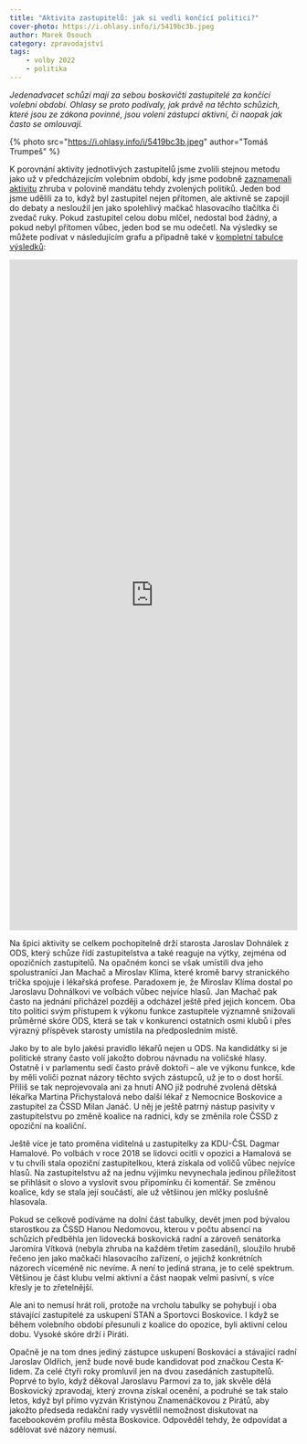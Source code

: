```yaml
---
title: "Aktivita zastupitelů: jak si vedli končící politici?"
cover-photo: https://i.ohlasy.info/i/5419bc3b.jpeg
author: Marek Osouch
category: zpravodajství
tags:
    - volby 2022
    - politika
---
```


*Jedenadvacet schůzí mají za sebou boskovičtí zastupitelé za končící volební období. Ohlasy se proto podívaly, jak právě na těchto schůzích, které jsou ze zákona povinné, jsou volení zástupci aktivní, či naopak jak často se omlouvají.*

{% photo src="https://i.ohlasy.info/i/5419bc3b.jpeg" author="Tomáš Trumpeš" %}

K porovnání aktivity jednotlivých zastupitelů jsme zvolili stejnou metodu jako už v předcházejícím volebním období, kdy jsme podobně [zaznamenali aktivitu](https://ohlasy.info/clanky/2017/01/aktivita-zastupitelu.html) zhruba v polovině mandátu tehdy zvolených politiků. Jeden bod jsme udělili za to, když byl zastupitel nejen přítomen, ale aktivně se zapojil do debaty a nesloužil jen jako spolehlivý mačkač hlasovacího tlačítka či zvedač ruky. Pokud zastupitel celou dobu mlčel, nedostal bod žádný, a pokud nebyl přítomen vůbec, jeden bod se mu odečetl. Na výsledky se můžete podívat v následujícím grafu a případně také v [kompletní tabulce výsledků](https://docs.google.com/spreadsheets/d/1y-dlpD01e1y4WdwQOkrz6YUY_nt71HO6cTYLmu9AHcA/edit?usp=sharing):

<iframe title="Aktivita zastupitelů" aria-label="Split Bars" id="datawrapper-chart-qHajc" src="https://datawrapper.dwcdn.net/qHajc/3/" scrolling="no" frameborder="0" style="width: 0; min-width: 100% !important; border: none;" height="1175"></iframe><script type="text/javascript">!function(){"use strict";window.addEventListener("message",(function(e){if(void 0!==e.data["datawrapper-height"]){var t=document.querySelectorAll("iframe");for(var a in e.data["datawrapper-height"])for(var r=0;r<t.length;r++){if(t[r].contentWindow===e.source)t[r].style.height=e.data["datawrapper-height"][a]+"px"}}}))}();
</script>

Na špici aktivity se celkem pochopitelně drží starosta Jaroslav Dohnálek z ODS, který schůze řídí zastupitelstva a také reaguje na výtky, zejména od opozičních zastupitelů. Na opačném konci se však umístili dva jeho spolustraníci Jan Machač a Miroslav Klíma, které kromě barvy stranického trička spojuje i lékařská profese. Paradoxem je, že Miroslav Klíma dostal po Jaroslavu Dohnálkovi ve volbách vůbec nejvíce hlasů. Jan Machač pak často na jednání přicházel později a odcházel ještě před jejich koncem. Oba tito politici svým přístupem k výkonu funkce zastupitele významně snižovali průměrné skóre ODS, která se tak v konkurenci ostatních osmi klubů i přes výrazný příspěvek starosty umístila na předposledním místě.

Jako by to ale bylo jakési pravidlo lékařů nejen u ODS. Na kandidátky si je politické strany často volí jakožto dobrou návnadu na voličské hlasy. Ostatně i v parlamentu sedí často právě doktoři – ale ve výkonu funkce, kde by měli voliči poznat názory těchto svých zástupců, už je to o dost horší. Příliš se tak neprojevovala ani za hnutí ANO již podruhé zvolená dětská lékařka Martina Přichystalová nebo další lékař z Nemocnice Boskovice a zastupitel za ČSSD Milan Janáč. U něj je ještě patrný nástup pasivity v zastupitelstvu po změně koalice na radnici, kdy se změnila role ČSSD z opoziční na koaliční.

Ještě více je tato proměna viditelná u zastupitelky za KDU-ČSL Dagmar Hamalové. Po volbách v roce 2018 se lidovci ocitli v opozici a Hamalová se v tu chvíli stala opoziční zastupitelkou, která získala od voličů vůbec nejvíce hlasů. Na zastupitelstvu až na jednu výjimku nevynechala jedinou příležitost se přihlásit o slovo a vyslovit svou připomínku či komentář. Se změnou koalice, kdy se stala její součástí, ale už většinou jen mlčky poslušně hlasovala.

Pokud se celkově podíváme na dolní část tabulky, devět jmen pod bývalou starostkou za ČSSD Hanou Nedomovou, kterou v počtu absencí na schůzích předběhla jen lidovecká boskovická radní a zároveň senátorka Jaromíra Vítková (nebyla zhruba na každém třetím zasedání), sloužilo hrubě řečeno jen jako mačkači hlasovacího zařízení, o jejichž konkrétních názorech víceméně nic nevíme. A není to jediná strana, je to celé spektrum. Většinou je část klubu velmi aktivní a část naopak velmi pasivní, s více křesly je to zřetelnější.

Ale ani to nemusí hrát roli, protože na vrcholu tabulky se pohybují i oba stávající zastupitelé za uskupení STAN a Sportovci Boskovice. I když se během volebního období přesunuli z koalice do opozice, byli aktivní celou dobu. Vysoké skóre drží i Piráti. 

Opačně je na tom dnes jediný zástupce uskupení Boskováci a stávající radní Jaroslav Oldřich, jenž bude nově bude kandidovat pod značkou Cesta K-lidem. Za celé čtyři roky promluvil jen na dvou zasedáních zastupitelů. Poprvé to bylo, když děkoval Jaroslavu Parmovi za to, jak skvěle dělá Boskovický zpravodaj, který zrovna získal ocenění, a podruhé se tak stalo letos, když byl přímo vyzván Kristýnou Znamenáčkovou z Pirátů, aby jakožto předseda redakční rady vysvětlil nemožnost diskutovat na facebookovém profilu města Boskovice. Odpověděl tehdy, že odpovídat a sdělovat své názory nemusí.